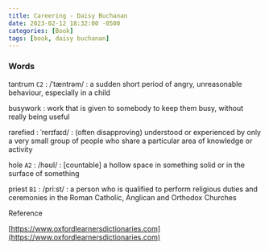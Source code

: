 ```yaml
---
title: Careering - Daisy Buchanan
date: 2023-02-12 18:32:00 -0500
categories: [Book]
tags: [book, daisy buchanan]
---
```



### Words

tantrum `C2`
: /ˈtæntrəm/
: a sudden short period of angry, unreasonable behaviour, especially in a child

busywork
: work that is given to somebody to keep them busy, without really being useful

rarefied 
: ˈrerɪfaɪd/
: (often disapproving) understood or experienced by only a very small group of people who share a particular area of knowledge or activity

hole `A2`
: /həʊl/
: [countable] a hollow space in something solid or in the surface of something

priest `B1`
: /priːst/
: a person who is qualified to perform religious duties and ceremonies in the Roman Catholic, Anglican and Orthodox Churches



Reference
        
[https://www.oxfordlearnersdictionaries.com](https://www.oxfordlearnersdictionaries.com)

       
